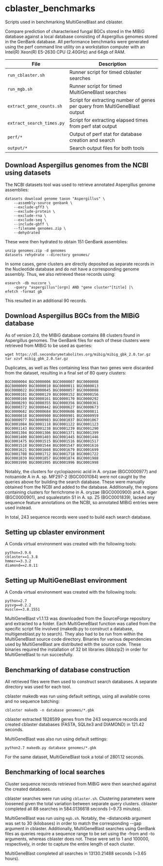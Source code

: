 # cblaster_benchmarks
Scripts used in benchmarking MultiGeneBlast and cblaster.

Compare prediction of characterised fungal BGCs stored in the MIBiG database against a local database consisting of Aspergillus genomes stored in the GenBank database.
All performance benchmarks were generated using the perf command line utility on a workstation computer with an Intel(R) Xeon(R) E5-2630 CPU (2.40GHz) and 64gb of RAM.

| File | Description |
| ---- | ----------- |
| ``run_cblaster.sh`` | Runner script for timed cblaster searches |
| ``run_mgb.sh`` | Runner script for timed MultiGeneBlast searches |
| ``extract_gene_counts.sh`` | Script for extracting number of genes per query from MultiGeneBlast output |
| ``extract_search_times.py`` | Script for extracting elapsed times from perf stat output |
| ``perf/*`` | Output of perf stat for database creation and search |
| ``output/*`` | Search output files for both tools |

## Download Aspergillus genomes from the NCBI using datasets
The NCBI datasets tool was used to retrieve annotated Aspergillus genome assemblies:

	datasets download genome taxon "Aspergillus" \
		--assembly-source genbank \
		--exclude-gff3 \
		--exclude-protein \
		--exclude-rna \
		--exclude-seq \
		--include-gbff \
		--filename genomes.zip \
		--dehydrated

These were then hydrated to obtain 151 GenBank assemblies:

	unzip genomes.zip -d genomes
	datasets rehydrate --directory genomes/

In some cases, gene clusters are directly deposited as separate records in the Nucleotide database and do not have a corresponding genome assembly.
Thus, we also retrieved these records using:

	esearch -db nuccore \
		-query "aspergillus"[orgn] AND "gene cluster"[title] |\
	efetch -format gb

This resulted in an additional 90 records.

## Download Aspergillus BGCs from the MIBiG database
As of version 2.0, the MIBiG database contains 88 clusters found in Aspergillus genomes.
The GenBank files for each of these clusters were retrieved from MIBiG to be used as queries:

	wget https://dl.secondarymetabolites.org/mibig/mibig_gbk_2.0.tar.gz
	tar xzvf mibig_gbk_2.0.tar.gz

Duplicates, as well as files containing less than two genes were discarded from the dataset, resulting in a final set of 80 query clusters:

	BGC0000004 BGC0000006 BGC0000007 BGC0000008
	BGC0000009 BGC0000010 BGC0000011 BGC0000013
	BGC0000022 BGC0000045 BGC0000057 BGC0000088
	BGC0000101 BGC0000129 BGC0000152 BGC0000156
	BGC0000160 BGC0000161 BGC0000170 BGC0000292
	BGC0000293 BGC0000355 BGC0000356 BGC0000361
	BGC0000372 BGC0000442 BGC0000627 BGC0000673
	BGC0000682 BGC0000684 BGC0000686 BGC0000811
	BGC0000818 BGC0000900 BGC0000901 BGC0000959
	BGC0000977 BGC0000983 BGC0001037 BGC0001067
	BGC0001084 BGC0001118 BGC0001122 BGC0001123
	BGC0001143 BGC0001238 BGC0001239 BGC0001290
	BGC0001304 BGC0001306 BGC0001371 BGC0001399
	BGC0001400 BGC0001403 BGC0001445 BGC0001446
	BGC0001475 BGC0001515 BGC0001516 BGC0001517
	BGC0001518 BGC0001544 BGC0001547 BGC0001616
	BGC0001621 BGC0001668 BGC0001679 BGC0001699
	BGC0001708 BGC0001712 BGC0001718 BGC0001722
	BGC0001839 BGC0001857 BGC0001874 BGC0001988
	BGC0001990 BGC0001995 BGC0001996 BGC0001998

Notably, the clusters for cyclopiazonic acid in A. oryzae (BGC0000977) and notoamide A in A. sp. MF297-2 (BGC0001084) were not caught by the queries above for building the search database.
These were manually obtained from the NCBI and added to the database.
Additionally, the regions containing clusters for ferrichrome in A. oryzae (BGC0000900) and A. niger (BGC0000901), and squalestatin S1 in A. sp. Z5 (BGC0001839), lacked any sequence feature annotations on the NCBI, so annotated MIBiG entries were used instead.

In total, 243 sequence records were used to build each search database.

## Setting up cblaster environment
A Conda virtual environment was created with the following tools:

	python=3.9.6
	cblaster==1.3.8
	hmmer==3.3.2
	diamond==2.0.11

## Setting up MultiGeneBlast environment
A Conda virtual environment was created with the following tools:

	python=2.7
	pysvg==0.2.2
	muscle==3.8.1551

MultiGeneBlast v1.1.13 was downloaded from the SourceForge repository and extracted to a folder.
Each MultiGeneBlast function was called from the specific script file involved (makedb.py to construct a database, multigeneblast.py to search).
They also had to be run from within the MultiGeneBlast source code directory.
Binaries for various dependencies used by MultiGeneBlast are distributed with the source code.
These binaries required the installation of 32 bit libraries (libbzip2) in order for MultiGeneBlast to run succesfully.

## Benchmarking of database construction
All retrieved files were then used to construct search databases.
A separate directory was used for each tool.

cblaster makedb was run using default settings, using all available cores and no sequence batching:

	cblaster makedb -n database genomes/*.gbk

cblaster extracted 1828599 genes from the 243 sequence records and created cblaster databases (FASTA, SQLite3 and DIAMOND) in 121.42 seconds.

MultiGeneBlast was also run using default settings:

	python2.7 makedb.py database genomes/*.gbk

For the same dataset, MultiGeneBlast took a total of 2801.12 seconds.

## Benchmarking of local searches
Cluster sequence records retrieved from MIBiG were then searched against the created databases.

cblaster searches were run using ``cblaster.sh``.
Clustering parameters were loosened given the total variation between separate query clusters.
cblaster completed all 88 searches in 584.0136618 seconds (~9.73 minutes).

MultiGeneBlast was run using ``mgb.sh``.
Notably, the -distancekb argument was set to 30 (kilobases) in order to match the corresponding --gap argument in cblaster.
Additionally, MultiGeneBlast searches using GenBank files as queries require a sequence range to be set using the -from and -to arguments, whereas cblaster does not.
These were set to 1 and 100000, respectively, in order to capture the entire length of each cluster.

MultiGeneBlast completed all searches in 13130.21488 seconds (~3.65 hours).

